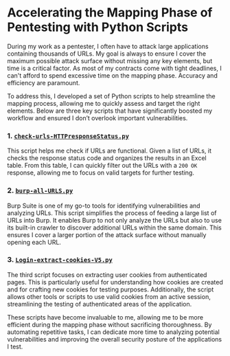 # Accelerating the Mapping Phase of Pentesting with Python Scripts

During my work as a pentester, I often have to attack large applications containing thousands of URLs. My goal is always to ensure I cover the maximum possible attack surface without missing any key elements, but time is a critical factor. As most of my contracts come with tight deadlines, I can't afford to spend excessive time on the mapping phase. Accuracy and efficiency are paramount.

To address this, I developed a set of Python scripts to help streamline the mapping process, allowing me to quickly assess and target the right elements. Below are three key scripts that have significantly boosted my workflow and ensured I don’t overlook important vulnerabilities.

### 1. <a href="https://github.com/linceBLA/Python-Scripts/blob/main/check-urls-HTTPresponseStatus.py">`check-urls-HTTPresponseStatus.py`<a/>

This script helps me check if URLs are functional. Given a list of URLs, it checks the response status code and organizes the results in an Excel table. From this table, I can quickly filter out the URLs with a `200 OK` response, allowing me to focus on valid targets for further testing.

### 2. <a href="https://github.com/linceBLA/Python-Scripts/blob/main/burp-all-URLS.py">`burp-all-URLS.py`<a/>

Burp Suite is one of my go-to tools for identifying vulnerabilities and analyzing URLs. This script simplifies the process of feeding a large list of URLs into Burp. It enables Burp to not only analyze the URLs but also to use its built-in crawler to discover additional URLs within the same domain. This ensures I cover a larger portion of the attack surface without manually opening each URL.

### 3. <a href="https://github.com/linceBLA/Python-Scripts/blob/main/Login-extract-cookies-V5.py">`Login-extract-cookies-V5.py`<a/>

The third script focuses on extracting user cookies from authenticated pages. This is particularly useful for understanding how cookies are created and for crafting new cookies for testing purposes. Additionally, the script allows other tools or scripts to use valid cookies from an active session, streamlining the testing of authenticated areas of the application.


These scripts have become invaluable to me, allowing me to be more efficient during the mapping phase without sacrificing thoroughness. By automating repetitive tasks, I can dedicate more time to analyzing potential vulnerabilities and improving the overall security posture of the applications I test.
